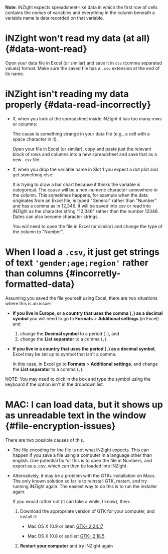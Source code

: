 __Note__: iNZight expects spreadsheet-like data in which the first row of cells contains the _names_ of variables and everything in the column beneath a variable name is data recorded on that variable.


# iNZight won't read my data (at all) {#data-wont-read}

Open your data file in Excel (or similar) and save it in `csv` (comma separated values) format.
Make sure the saved file has a `.csv` extension at the end of its name.


# iNZight isn't reading my data properly {#data-read-incorrectly}

- If, when you look at the spreadsheet inside iNZight it has too many rows or columns:

  The cause is something strange in your data file (e.g., a cell with a space character in it).

  Open your file in Excel (or similar), copy and paste just the relevant block of rows and columns into a new spreadsheet and save that as a new `.csv` file.

- If, when you drop the variable name in Slot 1 you expect a dot plot and get something else:

  It is trying to draw a bar chart because it thinks the variable is categorical. The cause will be a non-numeric character somewhere in the column. This sometimes happens, for example when the data originates from an Excel file, is typed "General" rather than "Number" and has a comma as in 12,346. It will be saved into csv or read into iNZight as the character string "12,346" rather than the number 12346. Dates can also become character strings.

  You will need to open the file in Excel (or similar) and change the type of the column to "Number".


# When I load a `.csv`, it just get strings of text `'gender;age;region'` rather than columns {#incorretly-formatted-data}

Assuming you saved the file yourself using Excel, there are two situations where this is an issue:

- __If you live in Europe, or a country that uses the comma (`,`) as a decimal symbol__ you will need to go to __Formats__ > __Additional settings__ (in Excel) and

  1. change the __Decimal symbol__ to a period (`.`), and
  2. change the __List separator__ to a comma (`,`).

- __If you live in a country that uses the period (`.`) as a decimal symbol__, Excel may be set up to symbol that isn't a comma.

  In this case, in Excel go to __Formats__ > __Additional settings__, and change the __List separator__ to a comma (`,`).

<div class="note">NOTE: You may need to click in the box and type the symbol using the keyboard if the option isn't in the dropdown list.</div>


# MAC: I can load data, but it shows up as unreadable text in the window {#file-encryption-issues}

There are two possible causes of this.

- The file encoding for the file is not what iNZight expects. This can happen if you save a file using a computer in a language other than english. One potential fix for this is to open the file in Numbers, and export as a .csv, which can then be loaded into iNZight.

- Alternatively, it may be a problem with the GTK+ installation on Macs. The only known solution so far is to reinstall GTK, restart, and try running iNZight again.
  The easiest way to do this is to run the installer again.

  If you would rather not (it can take a while, I know), then:

  1. Download the appropriate version of GTK for your computer, and install it:

      - Mac OS X 10.9 or later:
        [GTK+ 2.24.17](http://r.research.att.com/libs/GTK_2.24.17-X11.pkg)

      - Mac OS X 10.8 or earlier:
        [GTK+ 2.18.5](http://r.research.att.com/libs/GTK_2.18.5-X11.pkg)

  2. __Restart your computer__ and try iNZight again

